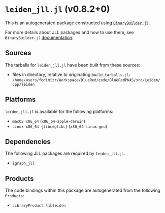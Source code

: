 # `leiden_jll.jl` (v0.8.2+0)

This is an autogenerated package constructed using [`BinaryBuilder.jl`](https://github.com/JuliaPackaging/BinaryBuilder.jl).

For more details about JLL packages and how to use them, see `BinaryBuilder.jl` [documentation](https://juliapackaging.github.io/BinaryBuilder.jl/dev/jll/).

## Sources

The tarballs for `leiden_jll.jl` have been built from these sources:

* files in directory, relative to originating `build_tarballs.jl`: `/home/users/fcdimitr/Workspace/BlueRed/code/BlueRedPNAS/src/Leiden/cpp/leiden`

## Platforms

`leiden_jll.jl` is available for the following platforms:

* `macOS x86_64` (`x86_64-apple-darwin`)
* `Linux x86_64 {libc=glibc}` (`x86_64-linux-gnu`)

## Dependencies

The following JLL packages are required by `leiden_jll.jl`:

* `igraph_jll`

## Products

The code bindings within this package are autogenerated from the following `Products`:

* `LibraryProduct`: `libleiden`
